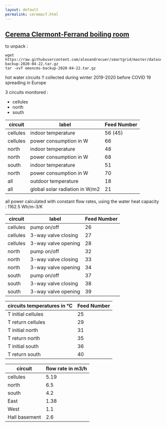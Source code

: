 ```yaml
---
layout: default
permalink: ceremacf.html
---
```



## [Cerema Clermont-Ferrand boiling room](emoncms-backup-2020-04-22.tar.gz)

to unpack :

```
wget https://raw.githubusercontent.com/alexandrecuer/smartgrid/master/datasets/emoncms-backup-2020-04-22.tar.gz
tar -xvf emoncms-backup-2020-04-22.tar.gz
```

hot water circuits !! collected during winter 2019-2020 before COVID 19 spreading in Europe

3 circuits monitored :
- cellules
- north
- south

circuit |label |	Feed Number
--|--|--
cellules|indoor temperature|56 (45)
cellules|power consumption in W|66
north|indoor temperature|48
north|power consumption in W|68
south|indoor temperature|51
north|power consumption in W|70
all|outdoor temperature|18
all|global solar radiation in W/m2|21

all power calculated with constant flow rates, using the water heat capacity : 1162.5 Wh/m-3/K

circuit |label |	Feed Number
--|--|--
cellules|pump on/off | 26
cellules|3-way valve closing | 27
cellules|3-way valve opening | 28
north|pump on/off | 32
north|3-way valve closing | 33
north|3-way valve opening | 34
south|pump on/off | 37
south|3-way valve closing | 38
south|3-way valve opening | 39

circuits temperatures in °C |	Feed Number
--|--
T initial cellules | 25
T return cellules | 29
T initial north | 31
T return north | 35
T initial south | 36
T return south | 40

circuit | flow rate in m3/h
--|--
cellules | 5.19
north | 6.5 
south | 4.2
East | 1.38
West | 1.1
Hall basement | 2.6
